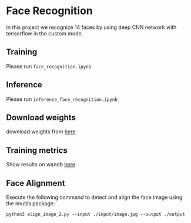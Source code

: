 # Face Recognition  
In this project we recognize 14 faces by using deep CNN network with tensorflow in the custom mode.  

## Training  
Please run `face_recognition.ipynb`  

## Inference  
Please run `inference_face_recognition.ipynb`  

## Download weights
download weights from [here](https://drive.google.com/drive/folders/1Sw_0UWEIE0ibT3U7Q42wPbBWNhvzL6nM?usp=sharing)  

## Training metrics
Show results on wandb [here](https://wandb.ai/zahra_zarrabi/face-recognition?workspace=user-zahra_zarrabi)   

## Face Alignment
Execute the following command to detect and align the face image using the imutils package:
```
python3 align_image_2.py --input ./input/image.jpg --output ./output
```
